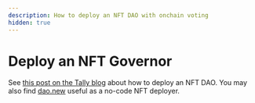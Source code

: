 ```yaml
---
description: How to deploy an NFT DAO with onchain voting
hidden: true
---
```


# Deploy an NFT Governor

See [this post on the Tally blog](https://blog.tally.xyz/how-to-create-an-nft-dao-47669a9e4e3a) about how to deploy an NFT DAO. You may also find [dao.new](https://dao.new) useful as a no-code NFT deployer.
